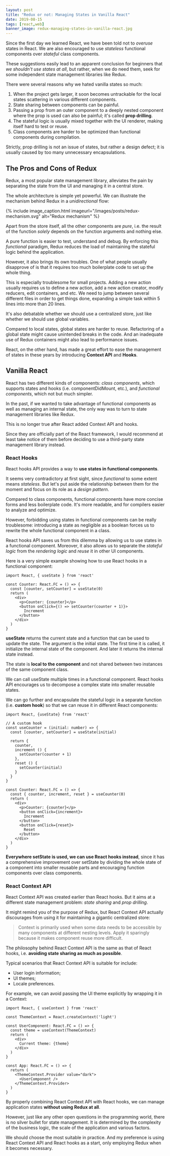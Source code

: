 ```yaml
---
layout: post
title: "Redux or not: Managing States in Vanilla React"
date: 2019-08-15
tags: [react,web]
banner_image: redux-managing-states-in-vanilla-react.jpg
---
```


Since the first day we learned React, we have been told not to *overuse* states
in React. We are also encouraged to use *stateless* functional components over
*stateful* class components.

These suggestions easily lead to an apparent conclusion for beginners that *we
shouldn't use states at all*, but rather, when we do need them, seek for some
independent state management libraries like Redux.

There were several reasons why we hated vanilla states so much:

1. When the project gets larger, it soon becomes untrackable for the local
   states scattering in various different components.
2. State sharing between components can be painful.
3. Passing a prop from an outer component to a deeply nested component where the
   prop is used can also be painful; it's called **prop drilling**.
4. The stateful logic is usually mixed together with the UI renderer, making
   itself hard to test or reuse.
5. Class components are harder to be optimized than functional components during
   compilation.

<!--more-->

Strictly, prop drilling is not an issue of states, but rather a design
defect; it is usually caused by too many unnecessary encapsulations.

## The Pros and Cons of Redux

Redux, a most popular state management library, alleviates the pain
by separating the state from the UI and managing it in a central store.

The whole architecture is simple yet powerful. We can illustrate the mechanism
behind Redux in a *unidirectional* flow:

{% include image_caption.html imageurl="/images/posts/redux-mechanism.svg" alt="Redux mechanism" %}

Apart from the store itself, all the other components are *pure*, i.e. the
result of the function *solely* depends on the function arguments and nothing
else.

A pure function is easier to test, understand and debug. By enforcing this
*functional* paradigm, Redux reduces the load of maintaining the stateful logic
behind the application.

However, it also brings its own troubles. One of what people usually disapprove
of is that it requires too much boilerplate code to set up the whole thing.

This is especially troublesome for small projects. Adding a new action usually
requires us to define a new action, add a new action creator, modify reducers,
edit containers, and etc. We need to jump between several different files in
order to get things done, expanding a simple task within 5 lines into more than
20 lines.

It's also debatable whether we should use a centralized store, just like whether
we should use global variables.

Compared to local states, global states are harder to reuse. Refactoring of a
global state might cause unintended breaks in the code. And an inadequate use of
Redux containers might also lead to performance issues.

React, on the other hand, has made a great effort to ease the management of
states in these years by introducing **Context API** and **Hooks**.

## Vanilla React

React has two different kinds of components: *class components*, which supports
states and hooks (i.e. componentDidMount, etc.), and *functional components*,
which not but much simpler.

In the past, if we wanted to take advantage of functional components as well as
managing an internal state, the only way was to turn to state management
libraries like Redux.

This is no longer true after React added Context API and hooks.

Since they are officially part of the React framework, I would recommend at
least take notice of them before deciding to use a third-party state management
library instead.

### React Hooks

React hooks API provides a way to **use states in functional components**.

It seems very contradictory at first sight, since *functional* to some extent
means *stateless*. But let's put aside the relationship between them for the
moment and focus on its role as a *design pattern*.

Compared to class components, functional components have more concise forms and
less boilerplate code. It's more readable, and for compilers easier to
analyze and optimize.

However, forbidding using states in functional components can be really
troublesome: introducing a state as negligible as a boolean forces us to
rewrite the whole functional component in a class.

React hooks API saves us from this dilemma by allowing us to use states in a
functional component. Moreover, it also allows us to separate the *stateful
logic* from the *rendering logic* and *reuse* it in other UI components.

Here is a very simple example showing how to use React hooks in a functional
component:

```tsx
import React, { useState } from 'react'

const Counter: React.FC = () => {
  const [counter, setCounter] = useState(0)
  return (
    <div>
      <p>Counter: {counter}</p>
      <button onClick={() => setCounter(counter + 1)}>
        Increment
      </button>
    </div>
  )
}
```

**useState** returns the current state and a function that can be used to update
the state. The argument is the initial state. The first time it is called, it
initialize the internal state of the component. And later it returns the
internal state instead.

The state is **local to the component** and not shared between two instances of
the same component class.

We can call useState multiple times in a functional component. React hooks API
encourages us to decompose a complex state into smaller reusable states.

We can go further and encapsulate the stateful logic in a separate function
(i.e. **custom hook**) so that we can reuse it in different React
components:

```tsx
import React, {useState} from 'react'

// A custom hook
const useCounter = (initial: number) => {
  const [counter, setCounter] = useState(initial)

  return {
    counter,
    increment () {
      setCounter(counter + 1)
    },
    reset () {
      setCounter(initial)
    }
  }
}

const Counter: React.FC = () => {
  const { counter, increment, reset } = useCounter(0)
  return (
    <div>
      <p>Counter: {counter}</p>
      <button onClick={increment}>
        Increment
      </button>
      <button onClick={reset}>
        Reset
      </button>
    </div>
  )
}
```

**Everywhere setState is used, we can use React hooks instead**, since it has a
comprehensive improvement over setState by dividing the whole state of a
component into smaller reusable parts and encouraging function components over
class components.

### React Context API

React Context API was created earlier than React hooks. But it aims at a
different state management problem: *state sharing* and *prop drilling*.

It might remind you of the purpose of Redux, but React Context API actually
discourages from using it for maintaining a gigantic centralized store:

> Context is primarily used when some data needs to be accessible by many
> components at different nesting levels. Apply it sparingly because it makes
> component reuse more difficult.

The philosophy behind React Context API is the same as that of React hooks, i.e.
**avoiding state sharing as much as possible**.

Typical scenarios that React Context API is suitable for include:

- User login information;
- UI themes;
- Locale preferences.

For example, we can avoid passing the UI theme explicitly by wrapping it in a
Context:

```tsx
import React, { useContext } from 'react'

const ThemeContext = React.createContext('light')

const UserComponent: React.FC = () => {
  const theme = useContext(ThemeContext)
  return (
    <div>
      Current theme: {theme}
    </div>
  )
}

const App: React.FC = () => {
  return (
    <ThemeContext.Provider value="dark">
      <UserComponent />
    </ThemeContext.Provider>
  )
}

```

By properly combining React Context API with React hooks, we can manage
application states **without using Redux at all**.

However, just like any other open questions in the programming world, there is
no silver bullet for state management. It is determined by the complexity of the
business logic, the scale of the application and various factors.

We should choose the most suitable in practice. And my preference is using React
Context API and React hooks as a start, only employing Redux when it becomes
necessary.
